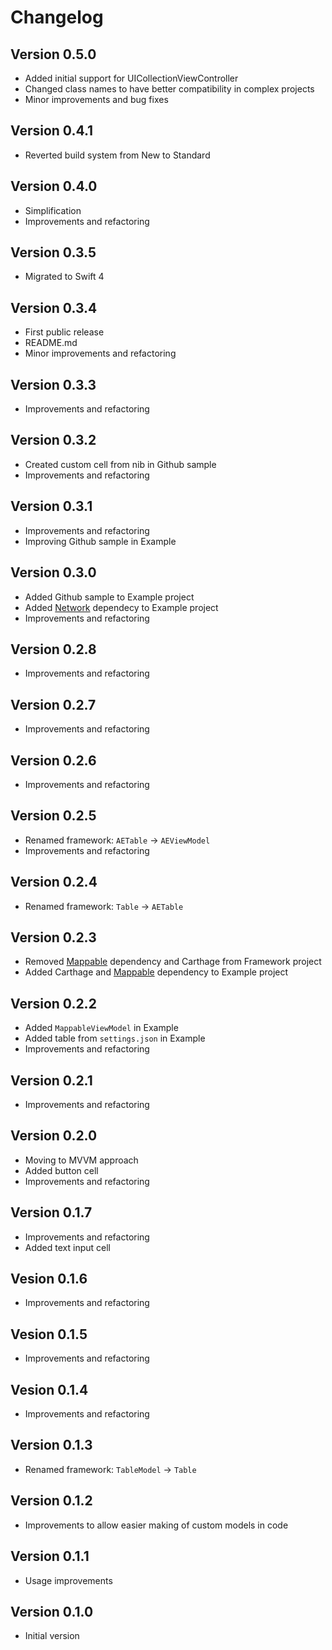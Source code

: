 # Changelog

## Version 0.5.0

- Added initial support for UICollectionViewController
- Changed class names to have better compatibility in complex projects
- Minor improvements and bug fixes

## Version 0.4.1

- Reverted build system from New to Standard

## Version 0.4.0

- Simplification
- Improvements and refactoring

## Version 0.3.5

- Migrated to Swift 4

## Version 0.3.4

- First public release
- README.md
- Minor improvements and refactoring

## Version 0.3.3

- Improvements and refactoring 

## Version 0.3.2

- Created custom cell from nib in Github sample
- Improvements and refactoring

## Version 0.3.1

- Improvements and refactoring
- Improving Github sample in Example

## Version 0.3.0

- Added Github sample to Example project
- Added [Network](https://github.com/tadija/mappable) dependecy to Example project
- Improvements and refactoring

## Version 0.2.8

- Improvements and refactoring

## Version 0.2.7

- Improvements and refactoring

## Version 0.2.6

- Improvements and refactoring

## Version 0.2.5

- Renamed framework: `AETable` -> `AEViewModel`
- Improvements and refactoring

## Version 0.2.4

- Renamed framework: `Table` -> `AETable`

## Version 0.2.3

- Removed [Mappable](https://github.com/tadija/mappable) dependency and Carthage from Framework project
- Added Carthage and [Mappable](https://github.com/tadija/mappable) dependency to Example project

## Version 0.2.2

- Added `MappableViewModel` in Example
- Added table from `settings.json` in Example
- Improvements and refactoring 

## Version 0.2.1

- Improvements and refactoring

## Version 0.2.0

- Moving to MVVM approach
- Added button cell
- Improvements and refactoring

## Version 0.1.7

- Improvements and refactoring
- Added text input cell

## Vesion 0.1.6

- Improvements and refactoring

## Vesion 0.1.5

- Improvements and refactoring

## Vesion 0.1.4

- Improvements and refactoring

## Version 0.1.3

- Renamed framework: `TableModel` -> `Table`

## Version 0.1.2

- Improvements to allow easier making of custom models in code

## Version 0.1.1

- Usage improvements

## Version 0.1.0

- Initial version
